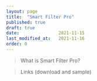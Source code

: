 ```yaml
---
layout: page
title:  "Smart Filter Pro"
published: true
draft: true
date:               2021-11-15
last_modified_at:   2021-11-16
order: 0
---
```

> What is Smart Filter Pro? 

> Links (download and sample)